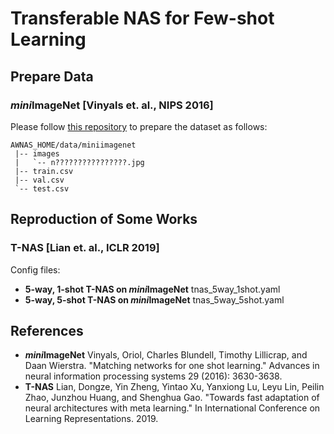 # Transferable NAS for Few-shot Learning

## Prepare Data

### *mini*ImageNet [Vinyals et. al., NIPS 2016]

Please follow [this repository](https://github.com/yaoyao-liu/mini-imagenet-tools) to prepare the dataset as follows:

```
AWNAS_HOME/data/miniimagenet
 |-- images
 |   `-- n????????????????.jpg
 |-- train.csv
 |-- val.csv
 `-- test.csv
```

## Reproduction of Some Works

### T-NAS [Lian et. al., ICLR 2019]

Config files:

- **5-way, 1-shot T-NAS on *mini*ImageNet** tnas_5way_1shot.yaml
- **5-way, 5-shot T-NAS on *mini*ImageNet** tnas_5way_5shot.yaml

## References

- ***mini*ImageNet** Vinyals, Oriol, Charles Blundell, Timothy Lillicrap, and Daan Wierstra. "Matching networks for one shot learning." Advances in neural information processing systems 29 (2016): 3630-3638.
- **T-NAS** Lian, Dongze, Yin Zheng, Yintao Xu, Yanxiong Lu, Leyu Lin, Peilin Zhao, Junzhou Huang, and Shenghua Gao. "Towards fast adaptation of neural architectures with meta learning." In International Conference on Learning Representations. 2019.

